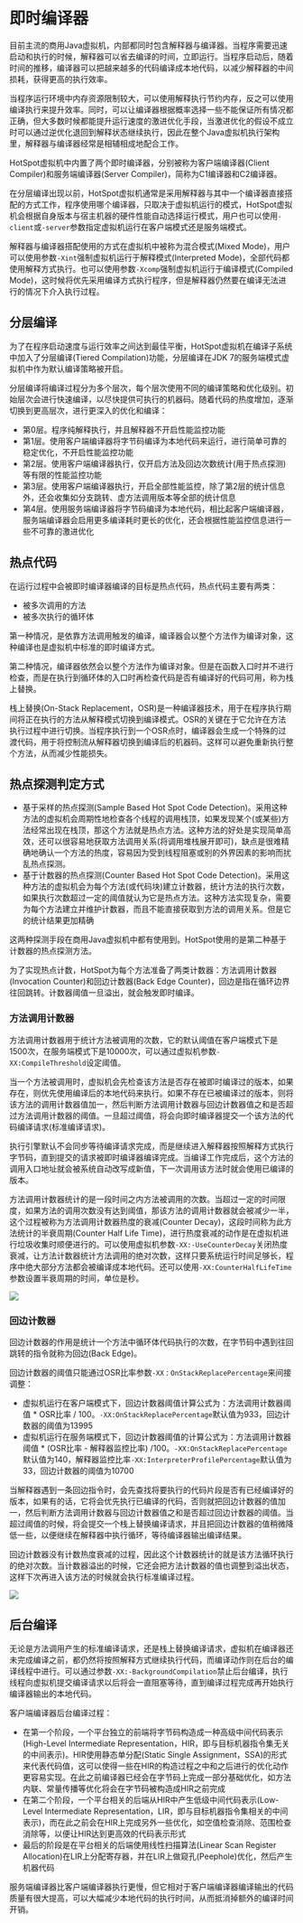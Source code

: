# 即时编译器

目前主流的商用Java虚拟机，内部都同时包含解释器与编译器。当程序需要迅速启动和执行的时候，解释器可以省去编译的时间，立即运行。当程序启动后，随着时间的推移，编译器可以把越来越多的代码编译成本地代码，以减少解释器的中间损耗，获得更高的执行效率。

当程序运行环境中内存资源限制较大，可以使用解释执行节约内存，反之可以使用编译执行来提升效率。同时，可以让编译器根据概率选择一些不能保证所有情况都正确，但大多数时候都能提升运行速度的激进优化手段，当激进优化的假设不成立时可以通过逆优化退回到解释状态继续执行，因此在整个Java虚拟机执行架构里，解释器与编译器经常是相辅相成地配合工作。

HotSpot虚拟机中内置了两个即时编译器，分别被称为客户端编译器(Client Compiler)和服务端编译器(Server Compiler)，简称为C1编译器和C2编译器。

在分层编译出现以前，HotSpot虚拟机通常是采用解释器与其中一个编译器直接搭配的方式工作，程序使用哪个编译器，只取决于虚拟机运行的模式，HotSpot虚拟机会根据自身版本与宿主机器的硬件性能自动选择运行模式，用户也可以使用`-client`或`-server`参数指定虚拟机运行在客户端模式还是服务端模式。

解释器与编译器搭配使用的方式在虚拟机中被称为混合模式(Mixed Mode)，用户可以使用参数`-Xint`强制虚拟机运行于解释模式(Interpreted Mode)，全部代码都使用解释方式执行。也可以使用参数`-Xcomp`强制虚拟机运行于编译模式(Compiled Mode)，这时候将优先采用编译方式执行程序，但是解释器仍然要在编译无法进行的情况下介入执行过程。

## 分层编译

为了在程序启动速度与运行效率之间达到最佳平衡，HotSpot虚拟机在编译子系统中加入了分层编译(Tiered Compilation)功能，分层编译在JDK 7的服务端模式虚拟机中作为默认编译策略被开启。

分层编译将编译过程分为多个层次，每个层次使用不同的编译策略和优化级别。初始层次会进行快速编译，以尽快提供可执行的机器码。随着代码的热度增加，逐渐切换到更高层次，进行更深入的优化和编译：

- 第0层。程序纯解释执行，并且解释器不开启性能监控功能
- 第1层。使用客户端编译器将字节码编译为本地代码来运行，进行简单可靠的稳定优化，不开启性能监控功能
- 第2层。使用客户端编译器执行，仅开启方法及回边次数统计(用于热点探测)等有限的性能监控功能
- 第3层。使用客户端编译器执行，开启全部性能监控，除了第2层的统计信息外，还会收集如分支跳转、虚方法调用版本等全部的统计信息
- 第4层。使用服务端编译器将字节码编译为本地代码，相比起客户端编译器，服务端编译器会启用更多编译耗时更长的优化，还会根据性能监控信息进行一些不可靠的激进优化

## 热点代码

在运行过程中会被即时编译器编译的目标是热点代码，热点代码主要有两类：

- 被多次调用的方法
- 被多次执行的循环体

第一种情况，是依靠方法调用触发的编译，编译器会以整个方法作为编译对象，这种编译也是虚拟机中标准的即时编译方式。

第二种情况，编译器依然会以整个方法作为编译对象。但是在函数入口时并不进行检查，而是在执行到循环体的入口时再检查代码是否有编译好的代码可用，称为栈上替换。

栈上替换(On-Stack Replacement，OSR)是一种编译器技术，用于在程序执行期间将正在执行的方法从解释模式切换到编译模式。OSR的关键在于它允许在方法执行过程中进行切换。当程序执行到一个OSR点时，编译器会生成一个特殊的过渡代码，用于将控制流从解释器切换到编译后的机器码。这样可以避免重新执行整个方法，从而减少性能损失。

## 热点探测判定方式

- 基于采样的热点探测(Sample Based Hot Spot Code Detection)。采用这种方法的虚拟机会周期性地检查各个线程的调用栈顶，如果发现某个(或某些)方法经常出现在栈顶，那这个方法就是热点方法。这种方法的好处是实现简单高效，还可以很容易地获取方法调用关系(将调用堆栈展开即可)，缺点是很难精确地确认一个方法的热度，容易因为受到线程阻塞或别的外界因素的影响而扰乱热点探测。
- 基于计数器的热点探测(Counter Based Hot Spot Code Detection)。采用这种方法的虚拟机会为每个方法(或代码块)建立计数器，统计方法的执行次数，如果执行次数超过一定的阈值就认为它是热点方法。这种方法实现复杂，需要为每个方法建立并维护计数器，而且不能直接获取到方法的调用关系。但是它的统计结果更加精确

这两种探测手段在商用Java虚拟机中都有使用到。HotSpot使用的是第二种基于计数器的热点探测方法。

为了实现热点计数，HotSpot为每个方法准备了两类计数器：方法调用计数器(Invocation Counter)和回边计数器(Back Edge Counter)，回边是指在循环边界往回跳转。计数器阈值一旦溢出，就会触发即时编译。

### 方法调用计数器

方法调用计数器用于统计方法被调用的次数，它的默认阈值在客户端模式下是1500次，在服务端模式下是10000次，可以通过虚拟机参数`-XX:CompileThreshold`设定阈值。

当一个方法被调用时，虚拟机会先检查该方法是否存在被即时编译过的版本，如果存在，则优先使用编译后的本地代码来执行。如果不存在已被编译过的版本，则将该方法的调用计数器值加一，然后判断方法调用计数器与回边计数器值之和是否超过方法调用计数器的阈值。一旦超过阈值，将会向即时编译器提交一个该方法的代码编译请求(标准编译请求)。

执行引擎默认不会同步等待编译请求完成，而是继续进入解释器按照解释方式执行字节码，直到提交的请求被即时编译器编译完成。当编译工作完成后，这个方法的调用入口地址就会被系统自动改写成新值，下一次调用该方法时就会使用已编译的版本。

方法调用计数器统计的是一段时间之内方法被调用的次数。当超过一定的时间限度，如果方法的调用次数没有达到阈值，那该方法的调用计数器就会被减少一半，这个过程被称为方法调用计数器热度的衰减(Counter Decay)，这段时间称为此方法统计的半衰周期(Counter Half Life Time)，进行热度衰减的动作是在虚拟机进行垃圾收集时顺便进行的。可以使用虚拟机参数`-XX:-UseCounterDecay`关闭热度衰减，让方法计数器统计方法调用的绝对次数，这样只要系统运行时间足够长，程序中绝大部分方法都会被编译成本地代码。还可以使用`-XX:CounterHalfLifeTime`参数设置半衰周期的时间，单位是秒。

![](../img/InvocationCounter.png)

### 回边计数器

回边计数器的作用是统计一个方法中循环体代码执行的次数，在字节码中遇到往回跳转的指令就称为回边(Back Edge)。

回边计数器的阈值只能通过OSR比率参数`-XX：OnStackReplacePercentage`来间接调整：

- 虚拟机运行在客户端模式下，回边计数器阈值计算公式为：方法调用计数器阈值 * OSR比率 / 100。`-XX:OnStackReplacePercentage`默认值为933，回边计数器的阈值为13995
- 虚拟机运行在服务端模式下，回边计数器阈值的计算公式为：方法调用计数器阈值 * (OSR比率 - 解释器监控比率)  /100。`-XX:OnStackReplacePercentage`默认值为140，解释器监控比率`-XX:InterpreterProfilePercentage`默认值为33，回边计数器的阈值为10700

当解释器遇到一条回边指令时，会先查找将要执行的代码片段是否有已经编译好的版本，如果有的话，它将会优先执行已编译的代码，否则就把回边计数器的值加一，然后判断方法调用计数器与回边计数器值之和是否超过回边计数器的阈值。当超过阈值的时候，将会提交一个栈上替换编译请求，并且把回边计数器的值稍微降低一些，以便继续在解释器中执行循环，等待编译器输出编译结果。

回边计数器没有计数热度衰减的过程，因此这个计数器统计的就是该方法循环执行的绝对次数。当计数器溢出的时候，它还会把方法计数器的值也调整到溢出状态，这样下次再进入该方法的时候就会执行标准编译过程。

![](../img/BackEdgeCounter.png)

## 后台编译

无论是方法调用产生的标准编译请求，还是栈上替换编译请求，虚拟机在编译器还未完成编译之前，都仍然将按照解释方式继续执行代码，而编译动作则在后台的编译线程中进行。可以通过参数`-XX:-BackgroundCompilation`禁止后台编译，执行线程向虚拟机提交编译请求以后将会一直阻塞等待，直到编译过程完成再开始执行编译器输出的本地代码。

客户端编译器后台编译过程：

- 在第一个阶段，一个平台独立的前端将字节码构造成一种高级中间代码表示(High-Level Intermediate Representation，HIR，即与目标机器指令集无关的中间表示)。HIR使用静态单分配(Static Single Assignment，SSA)的形式来代表代码值，这可以使得一些在HIR的构造过程之中和之后进行的优化动作更容易实现。在此之前编译器已经会在字节码上完成一部分基础优化，如方法内联、常量传播等优化将会在字节码被构造成HIR之前完成
- 在第二个阶段，一个平台相关的后端从HIR中产生低级中间代码表示(Low-Level Intermediate Representation，LIR，即与目标机器指令集相关的中间表示)，而在此之前会在HIR上完成另外一些优化，如空值检查消除、范围检查消除等，以便让HIR达到更高效的代码表示形式
- 最后的阶段是在平台相关的后端使用线性扫描算法(Linear Scan Register Allocation)在LIR上分配寄存器，并在LIR上做窥孔(Peephole)优化，然后产生机器代码

服务端编译器比客户端编译器执行更慢，但它相对于客户端编译器编译输出的代码质量有很大提高，可以大幅减少本地代码的执行时间，从而抵消掉额外的编译时间开销。
